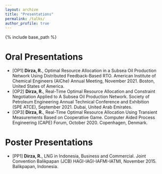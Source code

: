 ```yaml
---
layout: archive
title: "Presentations"
permalink: /talks/
author_profile: true
---
```


{% include base_path %}

Oral Presentations
======
* [OP1] **Dirza, R.**, Optimal Resource Allocation in a Subsea Oil Production Network Using Distributed Feedback-Based RTO. American Institute of Chemical Engineers (AIChe) Annual Meeting, November 2021. Boston, United States of America.
* [OP2] **Dirza, R.**, Real-Time Optimal Resource Allocation and Constraint Negotiation Applied to A Subsea Oil Production Network. Society of Petroleum Engineering Annual Technical Conference and Exhibition (SPE ATCE), September 2021. Dubai, United Arab Emirates.
* [OP3] **Dirza, R.**, Real-Time Optimal Resource Allocation Using Transient Measurements Based on Cooperative Game. Computer Aided Process Engineering (CAPE) Forum, October 2020. Copenhagen, Denmark.


Poster Presentations
======
* [PP1] **Dirza, R.**, LNG in Indonesia, Business and Commercial. Joint Convention Balikpapan (JCB) HAGI-IAGI-IAFMI-IATMI, November 2015. Balikpapan, Indonesia.

<!--{% if site.talkmap_link == true %}

<p style="text-decoration:underline;"><a href="/talkmap.html">See a map of all the places I've given a talk!</a></p>

{% endif %}

{% for post in site.talks reversed %}
  {% include archive-single-talk.html %}
{% endfor %}-->
